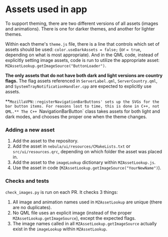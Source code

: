 # Assets used in app

To support theming, there are two different versions of all assets (images and animations). There is one for darker themes, and another for lighter themes.

Within each theme's `theme.js` file, there is a line that controls which set of assets should be used: `color.useDarkAssets = false;` (or `= true`, depending on what is most appropriate). And in the QML code, instead of explicitly setting image assets, code is run to utilize the appropriate asset: `MZAssetLookup.getImageSource("ButtonLoader")`.

**The only assets that do not have both dark and light versions are country flags.** The flag assets referenced in `ServerLabel.qml`, `ServerCountry.qml`, and `SystemTrayNotificationHandler.cpp` are expected to explicitly use assets.

**`MozillaVPN::registerNavigationBarButtons' sets up the SVGs for the bar button items. For reasons lost to time, this is done in C++, not QML.** The C++ `NavigationBarButton` class takes assets for both light and dark modes, and chooses the proper one when the theme changes.

### Adding a new asset
1. Add the asset to the repository.
2. Add the asset in `nebula/ui/resources/CMakeLists.txt` or `src/ui/resources.qrc`, depending on which folder the asset was placed in.
3. Add the asset to the `imageLookup` dictionary within `MZAssetLookup.js`.
4. Use the asset in code (`MZAssetLookup.getImageSource("YourNewName")`).

### Checks and tests
`check_images.py` is run on each PR. It checks 3 things:
1. All image and animation names used in `MZAssetLookup` are unique (there are no duplicates).
2. No QML file uses an explicit image (instead of the proper `MZAssetLookup.getImageSource`), except the expected flags.
3. The image names called in all `MZAssetLookup.getImageSource` actually exist in the `imageLookup` within `MZAssetLookup`.
